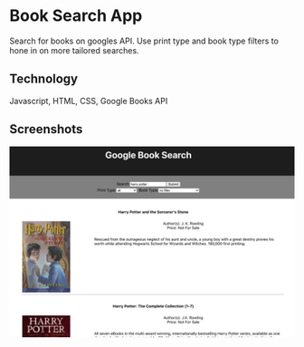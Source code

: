 # Book Search App

Search for books on googles API. Use print type and book type filters to hone in on more tailored searches. 

## Technology

Javascript, HTML, CSS, Google Books API

## Screenshots

![screen shot](/screenshot.png)


